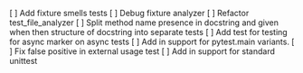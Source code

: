 
[ ] Add fixture smells tests
[ ] Debug fixture analyzer
[ ] Refactor test_file_analyzer
[ ] Split method name presence in docstring and given when then structure of docstring into separate tests
[ ] Add test for testing for async marker on async tests
[ ] Add in support for pytest.main variants.
[ ] Fix false positive in external usage test
[ ] Add in support for standard unittest
